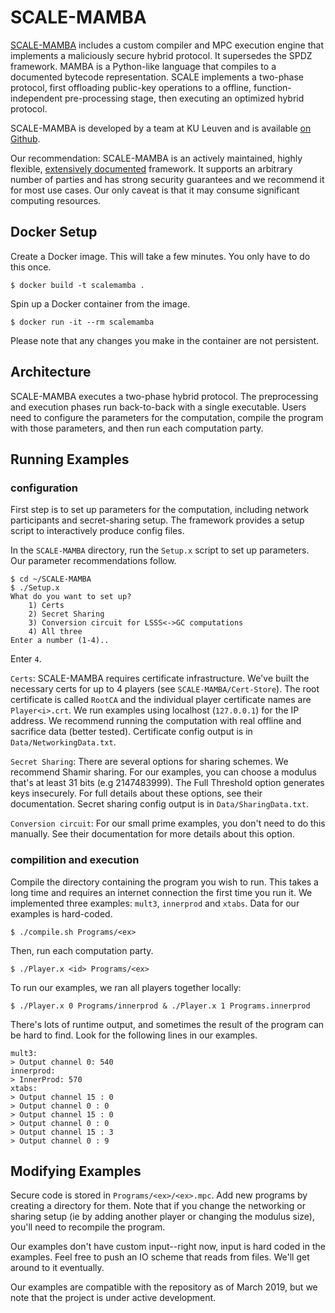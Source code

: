 # SCALE-MAMBA

[SCALE-MAMBA](https://homes.esat.kuleuven.be/~nsmart/SCALE/) includes a custom compiler and MPC execution engine that implements a maliciously secure hybrid protocol. It supersedes the SPDZ framework. MAMBA is a Python-like language that compiles to a documented bytecode representation. SCALE implements a two-phase protocol, first offloading public-key operations to a offline, function-independent pre-processing stage, then executing an optimized hybrid protocol.

SCALE-MAMBA is developed by a team at KU Leuven and is available [on Github](https://github.com/KULeuven-COSIC/SCALE-MAMBA).

Our recommendation: SCALE-MAMBA is an actively maintained, highly flexible, [extensively documented](https://homes.esat.kuleuven.be/~nsmart/SCALE/Documentation.pdf) framework. It supports an arbitrary number of parties and has strong security guarantees and we recommend it for most use cases. Our only caveat is that it may consume significant computing resources.

## Docker Setup
Create a Docker image. This will take a few minutes. You only have to do this
once.
```
$ docker build -t scalemamba .
```
Spin up a Docker container from the image. 
```
$ docker run -it --rm scalemamba 
```
Please note that any changes you make in the container are not persistent.

## Architecture
SCALE-MAMBA executes a two-phase hybrid protocol. 
The preprocessing and execution phases run back-to-back with a single executable.
Users need to configure the parameters for the computation, compile the program
with those parameters, and then run each computation party.

## Running Examples

### configuration
First step is to set up parameters for the computation, including network
participants and secret-sharing setup. The framework provides a setup script to
interactively produce config files.

In the `SCALE-MAMBA` directory, run the `Setup.x` script to set up parameters. Our parameter recommendations follow.
```
$ cd ~/SCALE-MAMBA
$ ./Setup.x
What do you want to set up?
    1) Certs
    2) Secret Sharing
    3) Conversion circuit for LSSS<->GC computations
    4) All three
Enter a number (1-4)..
```
Enter `4`.

`Certs`: SCALE-MAMBA requires certificate infrastructure. We've built the necessary certs for up to 4 players (see `SCALE-MAMBA/Cert-Store`).
The root certificate is called `RootCA` and the individual player certificate names are `Player<i>.crt`. We run examples using localhost (`127.0.0.1`) for the IP address. We recommend running the computation with real offline and sacrifice data (better tested).
Certificate config output is in `Data/NetworkingData.txt`.

`Secret Sharing`: There are several options for sharing schemes. We recommend Shamir sharing. For our examples, you can choose a modulus that's at least 31 bits (e.g 2147483999). The Full Threshold option generates keys insecurely. For full details about these options, see their documentation.
Secret sharing config output is in `Data/SharingData.txt`.

`Conversion circuit`: For our small prime examples, you don't need to do this manually. See their documentation for more details about this option.

### compilition and execution
Compile the directory containing the program you wish to run. This takes a long time and requires an internet connection the first time you run it. 
We implemented three examples: `mult3`, `innerprod` and `xtabs`. Data for our examples is hard-coded.
```
$ ./compile.sh Programs/<ex>
```

Then, run each computation party. 
```
$ ./Player.x <id> Programs/<ex>
```

To run our examples, we ran all players together locally:
```
$ ./Player.x 0 Programs/innerprod & ./Player.x 1 Programs.innerprod
```
There's lots of runtime output, and sometimes the result of the program can be hard to find. Look for the following lines in our examples.
```
mult3: 
> Output channel 0: 540
innerprod: 
> InnerProd: 570
xtabs:
> Output channel 15 : 0
> Output channel 0 : 0
> Output channel 15 : 0
> Output channel 0 : 0
> Output channel 15 : 3
> Output channel 0 : 9
```


## Modifying Examples
Secure code is stored in `Programs/<ex>/<ex>.mpc`. Add new programs by creating
a directory for them. Note that if you change the networking or sharing setup
(ie by adding another player or changing the modulus size), you'll need to
recompile the program.

Our examples don't have custom input--right now, input is hard coded in the examples. Feel free to push an IO scheme that reads from files. We'll get around to it eventually.

Our examples are compatible with the repository as of March 2019, but we note that the project is under active development.
